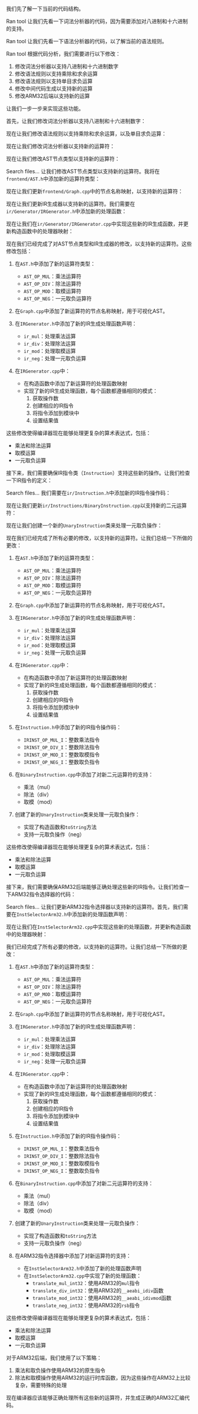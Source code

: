 我们先了解一下当前的代码结构。


Ran tool
让我们先看一下词法分析器的代码，因为需要添加对八进制和十六进制的支持。


Ran tool
让我们先看一下语法分析器的代码，以了解当前的语法规则。


Ran tool
根据代码分析，我们需要进行以下修改：

1. 修改词法分析器以支持八进制和十六进制数字
2. 修改语法规则以支持乘除和求余运算
3. 修改语法规则以支持单目求负运算
4. 修改中间代码生成以支持新的运算
5. 修改ARM32后端以支持新的运算

让我们一步一步来实现这些功能。

首先，让我们修改词法分析器以支持八进制和十六进制数字：



现在让我们修改语法规则以支持乘除和求余运算，以及单目求负运算：



现在让我们修改词法分析器以支持新的运算符：



现在让我们修改AST节点类型以支持新的运算符：


Search files...
让我们修改AST节点类型以支持新的运算符。我将在`frontend/AST.h`中添加新的运算符类型：



现在让我们更新`frontend/Graph.cpp`中的节点名称映射，以支持新的运算符：



现在让我们更新IR生成器以支持新的运算符。我们需要在`ir/Generator/IRGenerator.h`中添加新的处理函数：



现在让我们在`ir/Generator/IRGenerator.cpp`中实现这些新的IR生成函数，并更新构造函数中的处理器映射：



现在我们已经完成了对AST节点类型和IR生成器的修改，以支持新的运算符。这些修改包括：

1. 在`AST.h`中添加了新的运算符类型：
   - `AST_OP_MUL`：乘法运算符
   - `AST_OP_DIV`：除法运算符
   - `AST_OP_MOD`：取模运算符
   - `AST_OP_NEG`：一元取负运算符

2. 在`Graph.cpp`中添加了新运算符的节点名称映射，用于可视化AST。

3. 在`IRGenerator.h`中添加了新的IR生成处理函数声明：
   - `ir_mul`：处理乘法运算
   - `ir_div`：处理除法运算
   - `ir_mod`：处理取模运算
   - `ir_neg`：处理一元取负运算

4. 在`IRGenerator.cpp`中：
   - 在构造函数中添加了新运算符的处理函数映射
   - 实现了新的IR生成处理函数，每个函数都遵循相同的模式：
     1. 获取操作数
     2. 创建相应的IR指令
     3. 将指令添加到模块中
     4. 设置结果值

这些修改使得编译器现在能够处理更复杂的算术表达式，包括：
- 乘法和除法运算
- 取模运算
- 一元取负运算

接下来，我们需要确保IR指令类（`Instruction`）支持这些新的操作。让我们检查一下IR指令的定义：


Search files...
我们需要在`ir/Instruction.h`中添加新的IR指令操作码：



现在让我们更新`ir/Instructions/BinaryInstruction.cpp`以支持新的二元运算符：



现在让我们创建一个新的`UnaryInstruction`类来处理一元取负操作：





现在我们已经完成了所有必要的修改，以支持新的运算符。让我们总结一下所做的更改：

1. 在`AST.h`中添加了新的运算符类型：
   - `AST_OP_MUL`：乘法运算符
   - `AST_OP_DIV`：除法运算符
   - `AST_OP_MOD`：取模运算符
   - `AST_OP_NEG`：一元取负运算符

2. 在`Graph.cpp`中添加了新运算符的节点名称映射，用于可视化AST。

3. 在`IRGenerator.h`中添加了新的IR生成处理函数声明：
   - `ir_mul`：处理乘法运算
   - `ir_div`：处理除法运算
   - `ir_mod`：处理取模运算
   - `ir_neg`：处理一元取负运算

4. 在`IRGenerator.cpp`中：
   - 在构造函数中添加了新运算符的处理函数映射
   - 实现了新的IR生成处理函数，每个函数都遵循相同的模式：
     1. 获取操作数
     2. 创建相应的IR指令
     3. 将指令添加到模块中
     4. 设置结果值

5. 在`Instruction.h`中添加了新的IR指令操作码：
   - `IRINST_OP_MUL_I`：整数乘法指令
   - `IRINST_OP_DIV_I`：整数除法指令
   - `IRINST_OP_MOD_I`：整数取模指令
   - `IRINST_OP_NEG_I`：整数取负指令

6. 在`BinaryInstruction.cpp`中添加了对新二元运算符的支持：
   - 乘法（mul）
   - 除法（div）
   - 取模（mod）

7. 创建了新的`UnaryInstruction`类来处理一元取负操作：
   - 实现了构造函数和`toString`方法
   - 支持一元取负操作（neg）

这些修改使得编译器现在能够处理更复杂的算术表达式，包括：
- 乘法和除法运算
- 取模运算
- 一元取负运算

接下来，我们需要确保ARM32后端能够正确处理这些新的IR指令。让我们检查一下ARM32指令选择器的代码：


Search files...
让我们更新ARM32指令选择器以支持新的运算符。首先，我们需要在`InstSelectorArm32.h`中添加新的处理函数声明：



现在让我们在`InstSelectorArm32.cpp`中实现这些新的处理函数，并更新构造函数中的处理器映射：



我们已经完成了所有必要的修改，以支持新的运算符。让我们总结一下所做的更改：

1. 在`AST.h`中添加了新的运算符类型：
   - `AST_OP_MUL`：乘法运算符
   - `AST_OP_DIV`：除法运算符
   - `AST_OP_MOD`：取模运算符
   - `AST_OP_NEG`：一元取负运算符

2. 在`Graph.cpp`中添加了新运算符的节点名称映射，用于可视化AST。

3. 在`IRGenerator.h`中添加了新的IR生成处理函数声明：
   - `ir_mul`：处理乘法运算
   - `ir_div`：处理除法运算
   - `ir_mod`：处理取模运算
   - `ir_neg`：处理一元取负运算

4. 在`IRGenerator.cpp`中：
   - 在构造函数中添加了新运算符的处理函数映射
   - 实现了新的IR生成处理函数，每个函数都遵循相同的模式：
     1. 获取操作数
     2. 创建相应的IR指令
     3. 将指令添加到模块中
     4. 设置结果值

5. 在`Instruction.h`中添加了新的IR指令操作码：
   - `IRINST_OP_MUL_I`：整数乘法指令
   - `IRINST_OP_DIV_I`：整数除法指令
   - `IRINST_OP_MOD_I`：整数取模指令
   - `IRINST_OP_NEG_I`：整数取负指令

6. 在`BinaryInstruction.cpp`中添加了对新二元运算符的支持：
   - 乘法（mul）
   - 除法（div）
   - 取模（mod）

7. 创建了新的`UnaryInstruction`类来处理一元取负操作：
   - 实现了构造函数和`toString`方法
   - 支持一元取负操作（neg）

8. 在ARM32指令选择器中添加了对新运算符的支持：
   - 在`InstSelectorArm32.h`中添加了新的处理函数声明
   - 在`InstSelectorArm32.cpp`中实现了新的处理函数：
     - `translate_mul_int32`：使用ARM32的`mul`指令
     - `translate_div_int32`：使用ARM32的`__aeabi_idiv`函数
     - `translate_mod_int32`：使用ARM32的`__aeabi_idivmod`函数
     - `translate_neg_int32`：使用ARM32的`rsb`指令

这些修改使得编译器现在能够处理更复杂的算术表达式，包括：
- 乘法和除法运算
- 取模运算
- 一元取负运算

对于ARM32后端，我们使用了以下策略：
1. 乘法和取负操作使用ARM32的原生指令
2. 除法和取模操作使用ARM32的运行时库函数，因为这些操作在ARM32上比较复杂，需要特殊的处理

现在编译器应该能够正确处理所有这些新的运算符，并生成正确的ARM32汇编代码。
